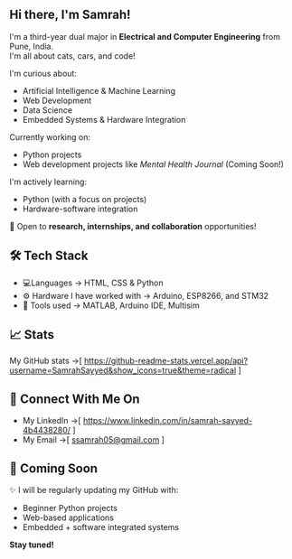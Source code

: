 ## Hi there, I'm Samrah!

I'm a third-year dual major in **Electrical and Computer Engineering** from Pune, India.  
I'm all about cats, cars, and code!

I'm curious about:
-  Artificial Intelligence & Machine Learning  
-  Web Development  
-  Data Science  
-  Embedded Systems & Hardware Integration

Currently working on:
-  Python projects
-  Web development projects like *Mental Health Journal* (Coming Soon!)

I'm actively learning:
-  Python (with a focus on projects)
-  Hardware-software integration

💬 Open to **research, internships, and collaboration** opportunities!

## 🛠️ Tech Stack

- 💻Languages -> HTML, CSS & Python
- ⚙️ Hardware I have worked with -> Arduino, ESP8266, and STM32
- 🧪 Tools used -> MATLAB, Arduino IDE, Multisim

## 📈 Stats
My GitHub stats ->[ https://github-readme-stats.vercel.app/api?username=SamrahSayyed&show_icons=true&theme=radical ]

## 🤝 Connect With Me On
- My LinkedIn ->[ https://www.linkedin.com/in/samrah-sayyed-4b4438280/ ]
- My Email ->[ ssamrah05@gmail.com ]

## 🔧 Coming Soon

✨ I will be regularly updating my GitHub with:
- Beginner Python projects  
- Web-based applications  
- Embedded + software integrated systems  

**Stay tuned!**
